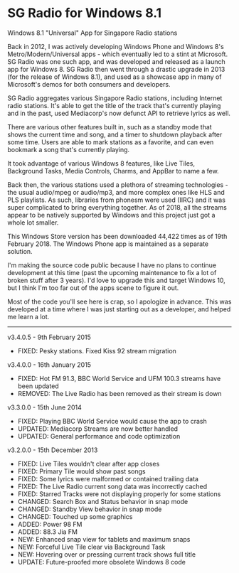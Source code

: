 # SG Radio for Windows 8.1
Windows 8.1 "Universal" App for Singapore Radio stations

Back in 2012, I was actively developing Windows Phone and Windows 8's Metro/Modern/Universal apps - which eventually led to a stint at Microsoft. SG Radio was one such app, and was developed and released as a launch app for Windows 8. SG Radio then went through a drastic upgrade in 2013 (for the release of Windows 8.1), and used as a showcase app in many of Microsoft's demos for both consumers and developers.

SG Radio aggregates various Singapore Radio stations, including Internet radio stations. It's able to get the title of the track that's currently playing and in the past, used Mediacorp's now defunct API to retrieve lyrics as well.

There are various other features built in, such as a standby mode that shows the current time and song, and a timer to shutdown playback after some time. Users are able to mark stations as a favorite, and can even bookmark a song that's currently playing.

It took advantage of various Windows 8 features, like Live Tiles, Background Tasks, Media Controls, Charms, and AppBar to name a few.

Back then, the various stations used a plethora of streaming technologies - the usual audio/mpeg or audio/mp3, and more complex ones like HLS and PLS playlists. As such, libraries from phonesm were used (IIRC) and it was super complicated to bring everything together. As of 2018, all the streams appear to be natively supported by Windows and this project just got a whole lot smaller.

This Windows Store version has been downloaded 44,422 times as of 19th February 2018. The Windows Phone app is maintained as a separate solution.

I'm making the source code public because I have no plans to continue development at this time (past the upcoming maintenance to fix a lot of broken stuff after 3 years). I'd love to upgrade this and target Windows 10, but I think I'm too far out of the apps scene to figure it out.

Most of the code you'll see here is crap, so I apologize in advance. This was developed at a time where I was just starting out as a developer, and helped me learn a lot.

-----

v3.4.0.5 - 9th February 2015
- FIXED: Pesky stations. Fixed Kiss 92 stream migration

v3.4.0.0 - 16th January 2015
- FIXED: Hot FM 91.3, BBC World Service and UFM 100.3 streams have been updated
- REMOVED: The Live Radio has been removed as their stream is down

v3.3.0.0 - 15th June 2014
- FIXED: Playing BBC World Service would cause the app to crash
- UPDATED: Mediacorp Streams are now better handled
- UPDATED: General performance and code optimization

v3.2.0.0 - 15th December 2013
- FIXED: Live Tiles wouldn't clear after app closes
- FIXED: Primary Tile would show past songs
- FIXED: Some lyrics were malformed or contained trailing data
- FIXED: The Live Radio current song data was incorrectly cached
- FIXED: Starred Tracks were not displaying properly for some stations
- CHANGED: Search Box and Status behavior in snap mode
- CHANGED: Standby View behavior in snap mode
- CHANGED: Touched up some graphics
- ADDED: Power 98 FM
- ADDED: 88.3 Jia FM
- NEW: Enhanced snap view for tablets and maximum snaps
- NEW: Forceful Live Tile clear via Background Task
- NEW: Hovering over or pressing current track shows full title
- UPDATE: Future-proofed more obsolete Windows 8 code